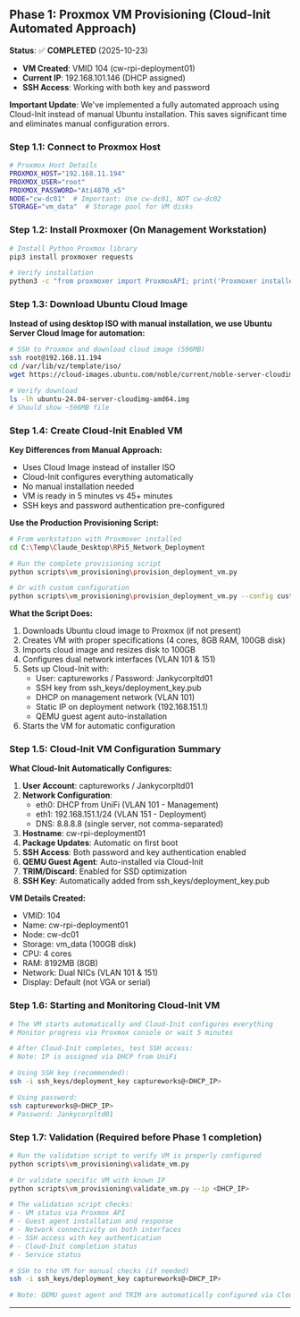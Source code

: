 ## Phase 1: Proxmox VM Provisioning (Cloud-Init Automated Approach)

**Status**: ✅ **COMPLETED** (2025-10-23)
- **VM Created**: VMID 104 (cw-rpi-deployment01)
- **Current IP**: 192.168.101.146 (DHCP assigned)
- **SSH Access**: Working with both key and password

**Important Update**: We've implemented a fully automated approach using Cloud-Init instead of manual Ubuntu installation. This saves significant time and eliminates manual configuration errors.

### Step 1.1: Connect to Proxmox Host

```bash
# Proxmox Host Details
PROXMOX_HOST="192.168.11.194"
PROXMOX_USER="root"
PROXMOX_PASSWORD="Ati4870_x5"
NODE="cw-dc01"  # Important: Use cw-dc01, NOT cw-dc02
STORAGE="vm_data"  # Storage pool for VM disks
```

### Step 1.2: Install Proxmoxer (On Management Workstation)

```bash
# Install Python Proxmox library
pip3 install proxmoxer requests

# Verify installation
python3 -c "from proxmoxer import ProxmoxAPI; print('Proxmoxer installed successfully')"
```

### Step 1.3: Download Ubuntu Cloud Image

**Instead of using desktop ISO with manual installation, we use Ubuntu Server Cloud Image for automation:**

```bash
# SSH to Proxmox and download cloud image (596MB)
ssh root@192.168.11.194
cd /var/lib/vz/template/iso/
wget https://cloud-images.ubuntu.com/noble/current/noble-server-cloudimg-amd64.img

# Verify download
ls -lh ubuntu-24.04-server-cloudimg-amd64.img
# Should show ~596MB file
```

### Step 1.4: Create Cloud-Init Enabled VM

**Key Differences from Manual Approach:**
- Uses Cloud Image instead of installer ISO
- Cloud-Init configures everything automatically
- No manual installation needed
- VM is ready in 5 minutes vs 45+ minutes
- SSH keys and password authentication pre-configured

**Use the Production Provisioning Script:**

```bash
# From workstation with Proxmoxer installed
cd C:\Temp\Claude_Desktop\RPi5_Network_Deployment

# Run the complete provisioning script
python scripts\vm_provisioning\provision_deployment_vm.py

# Or with custom configuration
python scripts\vm_provisioning\provision_deployment_vm.py --config custom_config.json
```

**What the Script Does:**
1. Downloads Ubuntu cloud image to Proxmox (if not present)
2. Creates VM with proper specifications (4 cores, 8GB RAM, 100GB disk)
3. Imports cloud image and resizes disk to 100GB
4. Configures dual network interfaces (VLAN 101 & 151)
5. Sets up Cloud-Init with:
   - User: captureworks / Password: Jankycorpltd01
   - SSH key from ssh_keys/deployment_key.pub
   - DHCP on management network (VLAN 101)
   - Static IP on deployment network (192.168.151.1)
   - QEMU guest agent auto-installation
6. Starts the VM for automatic configuration

### Step 1.5: Cloud-Init VM Configuration Summary

**What Cloud-Init Automatically Configures:**

1. **User Account**: captureworks / Jankycorpltd01
2. **Network Configuration**:
   - eth0: DHCP from UniFi (VLAN 101 - Management)
   - eth1: 192.168.151.1/24 (VLAN 151 - Deployment)
   - DNS: 8.8.8.8 (single server, not comma-separated)
3. **Hostname**: cw-rpi-deployment01
4. **Package Updates**: Automatic on first boot
5. **SSH Access**: Both password and key authentication enabled
6. **QEMU Guest Agent**: Auto-installed via Cloud-Init
7. **TRIM/Discard**: Enabled for SSD optimization
8. **SSH Key**: Automatically added from ssh_keys/deployment_key.pub

**VM Details Created:**
- VMID: 104
- Name: cw-rpi-deployment01
- Node: cw-dc01
- Storage: vm_data (100GB disk)
- CPU: 4 cores
- RAM: 8192MB (8GB)
- Network: Dual NICs (VLAN 101 & 151)
- Display: Default (not VGA or serial)

### Step 1.6: Starting and Monitoring Cloud-Init VM

```bash
# The VM starts automatically and Cloud-Init configures everything
# Monitor progress via Proxmox console or wait 5 minutes

# After Cloud-Init completes, test SSH access:
# Note: IP is assigned via DHCP from UniFi

# Using SSH key (recommended):
ssh -i ssh_keys/deployment_key captureworks@<DHCP_IP>

# Using password:
ssh captureworks@<DHCP_IP>
# Password: Jankycorpltd01
```

### Step 1.7: Validation (Required before Phase 1 completion)

```bash
# Run the validation script to verify VM is properly configured
python scripts\vm_provisioning\validate_vm.py

# Or validate specific VM with known IP
python scripts\vm_provisioning\validate_vm.py --ip <DHCP_IP>

# The validation script checks:
# - VM status via Proxmox API
# - Guest agent installation and response
# - Network connectivity on both interfaces
# - SSH access with key authentication
# - Cloud-Init completion status
# - Service status

# SSH to the VM for manual checks (if needed)
ssh -i ssh_keys/deployment_key captureworks@<DHCP_IP>

# Note: QEMU guest agent and TRIM are automatically configured via Cloud-Init
```

---

